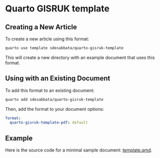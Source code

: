 
# Quarto GISRUK template

## Creating a New Article

To create a new article using this format:

```bash
quarto use template sdesabbata/quarto-gisruk-template
```

This will create a new directory with an example document that uses this format.

## Using with an Existing Document

To add this format to an existing document:

```bash
quarto add sdesabbata/quarto-gisruk-template
```

Then, add the format to your document options:

```yaml
format:
  quarto-gisruk-template-pdf: default
```    

## Example

Here is the source code for a minimal sample document: [template.qmd](template.qmd).

